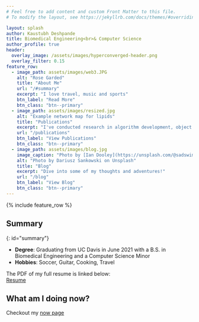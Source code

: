 ```yaml
---
# Feel free to add content and custom Front Matter to this file.
# To modify the layout, see https://jekyllrb.com/docs/themes/#overriding-theme-defaults

layout: splash
author: Kaustubh Deshpande
title: Biomedical Engineering<br>& Computer Science 
author_profile: true
header:
  overlay_image: /assets/images/hyperconverged-header.png
  overlay_filter: 0.15
feature_row:
  - image_path: assets/images/web3.JPG
    alt: "Rose Garded"
    title: "About Me"
    url: "/#summary"
    excerpt: "I love travel, music and sports"
    btn_label: "Read More"
    btn_class: "btn--primary"
  - image_path: assets/images/resized.jpg
    alt: "Example network map for lipids"
    title: "Publications"
    excerpt: "I've conducted research in algorithm development, object detection and lab automation."
    url: "/publications"
    btn_label: "View Publications"
    btn_class: "btn--primary"
  - image_path: assets/images/blog.jpg
    image_caption: "Photo by [Ian Dooley](https://unsplash.com/@sadswim?utm_source=unsplash&amp;utm_medium=referral&amp;utm_content=creditCopyText) on [Unsplash](https://unsplash.com/@dariuszsankowski?utm_source=unsplash&amp;utm_medium=referral&amp;utm_content=creditCopyText)"
    alt: "Photo by Dariusz Sankowski on Unsplash"
    title: "Blog"
    excerpt: "Dive into some of my thoughts and adventures!"
    url: "/blog"
    btn_label: "View Blog"
    btn_class: "btn--primary"
---
```


{% include feature_row %}

## Summary
{: id="summary"}
- **Degree**: Graduating from UC Davis in June 2021 with a B.S. in Biomedical Engineering and a Computer Science Minor
- **Hobbies**: Soccer, Guitar, Cooking, Travel

The PDF of my full resume is linked below:  
[Resume](/assets/Kaustubh_Deshpande_Resume_150720.pdf)

## What am I doing now?
Checkout my [now page](/now)